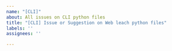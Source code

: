 ```yaml
---
name: "[CLI]"
about: All issues on CLI python files
title: "[CLI] Issue or Suggestion on Web leach python files"
labels: ''
assignees: ''

---
```



